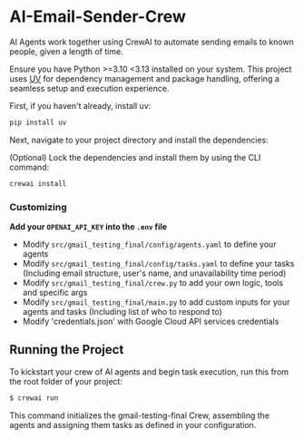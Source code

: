 # AI-Email-Sender-Crew
AI Agents work together using CrewAI to automate sending emails to known people, given a length of time.

Ensure you have Python >=3.10 <3.13 installed on your system. This project uses [UV](https://docs.astral.sh/uv/) for dependency management and package handling, offering a seamless setup and execution experience.

First, if you haven't already, install uv:

```bash
pip install uv
```

Next, navigate to your project directory and install the dependencies:

(Optional) Lock the dependencies and install them by using the CLI command:
```bash
crewai install
```
### Customizing

**Add your `OPENAI_API_KEY` into the `.env` file**

- Modify `src/gmail_testing_final/config/agents.yaml` to define your agents
- Modify `src/gmail_testing_final/config/tasks.yaml` to define your tasks (Including email structure, user's name, and unavailability time period)
- Modify `src/gmail_testing_final/crew.py` to add your own logic, tools and specific args
- Modify `src/gmail_testing_final/main.py` to add custom inputs for your agents and tasks (Including list of who to respond to)
- Modify 'credentials.json' with Google Cloud API services credentials

## Running the Project

To kickstart your crew of AI agents and begin task execution, run this from the root folder of your project:

```bash
$ crewai run
```

This command initializes the gmail-testing-final Crew, assembling the agents and assigning them tasks as defined in your configuration.
